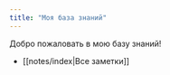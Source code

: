 ```yaml
---
title: "Моя база знаний"
---
```


Добро пожаловать в мою базу знаний!

- [[notes/index|Все заметки]]